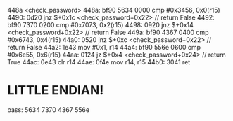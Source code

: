 448a <check_password>
448a:  bf90 5634 0000 cmp	#0x3456, 0x0(r15)
4490:  0d20           jnz	$+0x1c <check_password+0x22> // return False
4492:  bf90 7370 0200 cmp	#0x7073, 0x2(r15)
4498:  0920           jnz	$+0x14 <check_password+0x22> // return False
449a:  bf90 4367 0400 cmp	#0x6743, 0x4(r15)
44a0:  0520           jnz	$+0xc <check_password+0x22> // return False
44a2:  1e43           mov	#0x1, r14
44a4:  bf90 556e 0600 cmp	#0x6e55, 0x6(r15)
44aa:  0124           jz	$+0x4 <check_password+0x24> // return True
44ac:  0e43           clr	r14
44ae:  0f4e           mov	r14, r15
44b0:  3041           ret

# LITTLE ENDIAN!
pass: 5634 7370 4367 556e